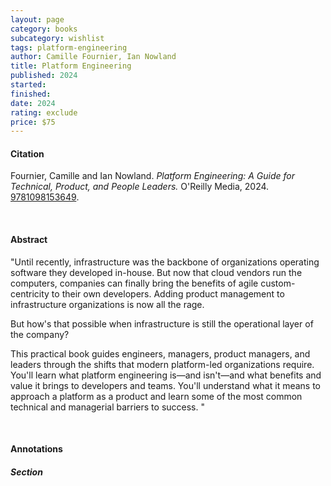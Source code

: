```yaml
---
layout: page
category: books
subcategory: wishlist
tags: platform-engineering
author: Camille Fournier, Ian Nowland
title: Platform Engineering
published: 2024
started:
finished:
date: 2024
rating: exclude
price: $75
---
```


#### Citation

Fournier, Camille and Ian Nowland. *Platform Engineering: A Guide for Technical, Product, and People Leaders.* O'Reilly Media, 2024. [‎9781098153649](https://www.amazon.ca/Platform-Engineering-Technical-Product-Leaders/dp/1098153642/).

<br>

#### Abstract

"Until recently, infrastructure was the backbone of organizations operating software they developed in-house. But now that cloud vendors run the computers, companies can finally bring the benefits of agile custom-centricity to their own developers. Adding product management to infrastructure organizations is now all the rage.

But how's that possible when infrastructure is still the operational layer of the company?

This practical book guides engineers, managers, product managers, and leaders through the shifts that modern platform-led organizations require. You'll learn what platform engineering is—and isn't—and what benefits and value it brings to developers and teams. You'll understand what it means to approach a platform as a product and learn some of the most common technical and managerial barriers to success. "

<br>

#### Annotations

##### Section
